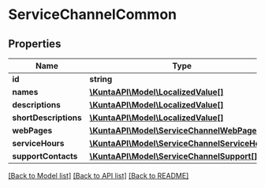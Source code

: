 # ServiceChannelCommon

## Properties
Name | Type | Description | Notes
------------ | ------------- | ------------- | -------------
**id** | **string** |  | [optional] 
**names** | [**\KuntaAPI\Model\LocalizedValue[]**](LocalizedValue.md) |  | [optional] 
**descriptions** | [**\KuntaAPI\Model\LocalizedValue[]**](LocalizedValue.md) |  | [optional] 
**shortDescriptions** | [**\KuntaAPI\Model\LocalizedValue[]**](LocalizedValue.md) |  | [optional] 
**webPages** | [**\KuntaAPI\Model\ServiceChannelWebPage[]**](ServiceChannelWebPage.md) |  | [optional] 
**serviceHours** | [**\KuntaAPI\Model\ServiceChannelServiceHour[]**](ServiceChannelServiceHour.md) |  | [optional] 
**supportContacts** | [**\KuntaAPI\Model\ServiceChannelSupport[]**](ServiceChannelSupport.md) |  | [optional] 

[[Back to Model list]](../README.md#documentation-for-models) [[Back to API list]](../README.md#documentation-for-api-endpoints) [[Back to README]](../README.md)


